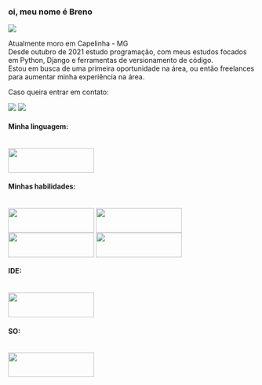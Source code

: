 ### oi, meu nome é Breno

![](https://estruyf-github.azurewebsites.net/api/VisitorHit?user=breeeno&repo=victoraugusto6&countColorcountColor&countColor=%237B1E7A)


Atualmente moro em Capelinha - MG
<br>
Desde outubro de 2021 estudo programação, com meus estudos focados em Python, Django e ferramentas de versionamento de código.
<br>
Estou em busca de uma primeira oportunidade na área, ou então freelances para aumentar minha experiência na área.


Caso queira entrar em contato: <div>
<a href = "mailto:breno.eustaq@gmail.com"><img src="https://img.shields.io/badge/-Gmail-%23333?style=for-the-badge&logo=gmail&logoColor=white" target="_blank"></a>
<a href="www.linkedin.com/in/breno-eustáquio" target="_blank"><img src="https://img.shields.io/badge/-LinkedIn-%230077B5?style=for-the-badge&logo=linkedin&logoColor=white" target="_blank"></a> 


#### Minha linguagem:
<div style="display: inline_block"><br>
    <img align="center" height="50" width="175" src="https://img.shields.io/badge/Python-14354C?style=for-the-badge&logo=python&logoColor=white">
  
#### Minhas habilidades:
<div style="display: inline_block"><br>
    <img align="center" height="50" width="175" src="https://img.shields.io/badge/Heroku-430098?style=for-the-badge&logo=heroku&logoColor=white">
    <img align="center" height="50" width="175" src="https://img.shields.io/badge/Django-092E20?style=for-the-badge&logo=django&logoColor=white">
    <img align="center" height="50" width="175" src="https://img.shields.io/badge/GitHub-100000?style=for-the-badge&logo=github&logoColor=white">
    <img align="center" height="50" width="175" src="https://img.shields.io/badge/GitHub%20Actions%20-05122A?style=flat&logo=github-actions&logoColor=white">
 
  
#### IDE:
  <div style="display: inline_block"><br>  
    <img align="center" height="50" width="175" src="https://img.shields.io/badge/PyCharm-000000.svg?&style=for-the-badge&logo=PyCharm&logoColor=white">
    
#### SO: 
   <div style="display: inline_block"><br>  
     <img align="center" height="50" width="175" src="https://img.shields.io/badge/Windows-0078D6?style=for-the-badge&logo=windows&logoColor=white">
     
